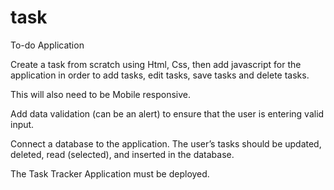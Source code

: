 # task
To-do Application

Create a task from scratch using Html, Css, then add javascript for the application in order to add tasks, edit tasks, save tasks and delete tasks.

This will also need to be Mobile responsive.

Add data validation (can be an alert) to ensure that the user is entering valid input. 

Connect a database to the application. The user’s tasks should be updated, deleted, read (selected), and inserted in the database.

The Task Tracker Application must be deployed.  

